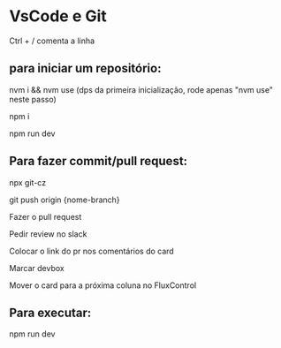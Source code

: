 # **VsCode e Git**

Ctrl + / comenta a linha

## **para iniciar um repositório:**
nvm i && nvm use (dps da primeira inicialização, rode apenas "nvm use" neste passo)

npm i

npm run dev

## **Para fazer commit/pull request:**
npx git-cz

git push origin {nome-branch}

Fazer o pull request

Pedir review no slack

Colocar o link do pr nos comentários do card

Marcar devbox

Mover o card para a próxima coluna no FluxControl

## **Para executar:**
npm run dev
